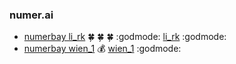 ### numer.ai

- [numerbay li_rk](https://numerbay.ai/p/219/numerai-predictions-li_rk) :four_leaf_clover: :four_leaf_clover: :four_leaf_clover: :godmode: [li_rk](https://numer.ai/li_rk) :godmode:
- [numerbay wien_1](https://numerbay.ai/p/218/numerai-predictions-wien_1) :moneybag: [wien_1](https://numer.ai/wien_1) :godmode:
